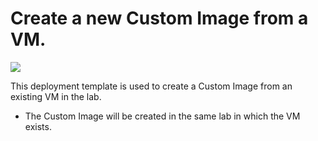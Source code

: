 # Create a new Custom Image from a VM.

<a href="https://portal.azure.com/#create/Microsoft.Template/uri/https%3A%2F%2Fraw.githubusercontent.com%2Fazure%2Fazure-devtestlab%2Fmaster%2FARM%20Templates%2F201-dtl-create-customimage-from-vm%2Fazuredeploy.json" target="_blank">
    <img src="http://azuredeploy.net/deploybutton.png"/>
</a>


This deployment template is used to create a Custom Image from an existing VM in the lab.
- The Custom Image will be created in the same lab in which the VM exists.
